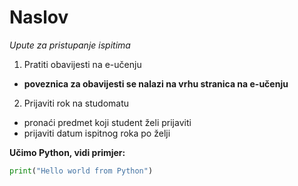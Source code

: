 # Naslov

*Upute za pristupanje ispitima*

1. Pratiti obavijesti na e-učenju
  - **poveznica za obavijesti se nalazi na vrhu stranica na e-učenju**

2. Prijaviti rok na studomatu
  - pronaći predmet koji student želi prijaviti
  - prijaviti datum ispitnog roka po želji

**Učimo Python, vidi primjer:**

```python
print("Hello world from Python")
```

